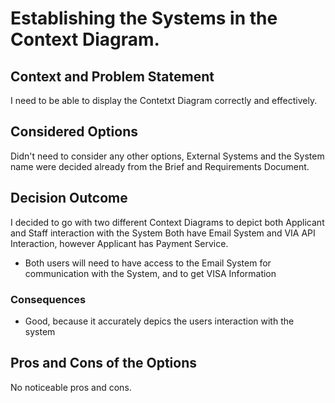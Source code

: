# Establishing the Systems in the Context Diagram.

## Context and Problem Statement

I need to be able to display the Contetxt Diagram correctly and effectively.

## Considered Options

Didn't need to consider any other options, External Systems and the System name were decided already from the Brief and Requirements Document.

## Decision Outcome

I decided to go with two different Context Diagrams to depict both Applicant and Staff interaction with the System
Both have Email System and VIA API Interaction, however Applicant has Payment Service.

* Both users will need to have access to the Email System for communication with the System, and to get VISA Information


### Consequences

* Good, because it accurately depics the users interaction with the system

## Pros and Cons of the Options

No noticeable pros and cons.
